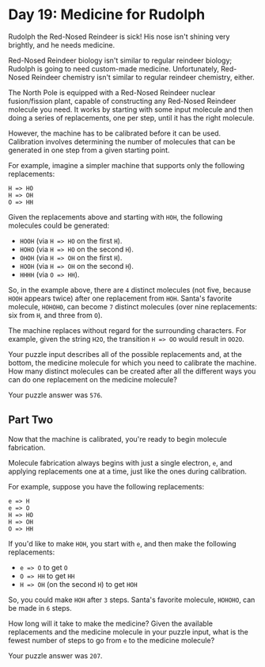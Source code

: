 # Day 19: Medicine for Rudolph

Rudolph the Red-Nosed Reindeer is sick! His nose isn't shining very brightly, and he needs medicine.

Red-Nosed Reindeer biology isn't similar to regular reindeer biology; Rudolph is going to need custom-made medicine. Unfortunately, Red-Nosed Reindeer chemistry isn't similar to regular reindeer chemistry, either.

The North Pole is equipped with a Red-Nosed Reindeer nuclear fusion/fission plant, capable of constructing any Red-Nosed Reindeer molecule you need. It works by starting with some input molecule and then doing a series of replacements, one per step, until it has the right molecule.

However, the machine has to be calibrated before it can be used. Calibration involves determining the number of molecules that can be generated in one step from a given starting point.

For example, imagine a simpler machine that supports only the following replacements:

```text
H => HO
H => OH
O => HH
```

Given the replacements above and starting with `HOH`, the following molecules could be generated:

- `HOOH` (via `H => HO` on the first `H`).
- `HOHO` (via `H => HO` on the second `H`).
- `OHOH` (via `H => OH` on the first `H`).
- `HOOH` (via `H => OH` on the second `H`).
- `HHHH` (via `O => HH`).

So, in the example above, there are `4` distinct molecules (not five, because `HOOH` appears twice) after one replacement from `HOH`. Santa's favorite molecule, `HOHOHO`, can become `7` distinct molecules (over nine replacements: six from `H`, and three from `O`).

The machine replaces without regard for the surrounding characters. For example, given the string `H2O`, the transition `H => OO` would result in `OO2O`.

Your puzzle input describes all of the possible replacements and, at the bottom, the medicine molecule for which you need to calibrate the machine. How many distinct molecules can be created after all the different ways you can do one replacement on the medicine molecule?

Your puzzle answer was `576`.

## Part Two

Now that the machine is calibrated, you're ready to begin molecule fabrication.

Molecule fabrication always begins with just a single electron, `e`, and applying replacements one at a time, just like the ones during calibration.

For example, suppose you have the following replacements:

```text
e => H
e => O
H => HO
H => OH
O => HH
```

If you'd like to make `HOH`, you start with `e`, and then make the following replacements:

- `e => O` to get `O`
- `O => HH` to get `HH`
- `H => OH` (on the second `H`) to get `HOH`

So, you could make `HOH` after `3` steps. Santa's favorite molecule, `HOHOHO`, can be made in `6` steps.

How long will it take to make the medicine? Given the available replacements and the medicine molecule in your puzzle input, what is the fewest number of steps to go from `e` to the medicine molecule?

Your puzzle answer was `207`.

